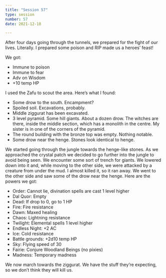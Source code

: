 ```yaml
---
title: "Session 57"
type: session
number: 57
date: 2021-12-18

---
```


After four days going through the tunnels, we prepared for the fight of our lives. Literally. I prepared some poison and RIP made us a heroes’ feast!

We got:
- Immune to poison
- Immune to fear
- Adv on Wisdom
- +10 temp HP

I used the Zafu to scout the area. Here’s what I found:
- Some drow to the south. Encampment?
- Spoiled soil. Excavations, probably.
- Middle ziggurat has been excavated.
- 3 level pyramid. Some hill giants. About a dozen drow. The witches are there, inside the middle section, which has a monolith in the centre. My sister is in one of the corners of the pyramid.
- The round building with the bronze top was empty. Nothing notable.
- Some drow near the henge. Stones look identical to henge.

We started going through the jungle towards the henge-like stones. As we approached the crystal patch we decided to go further into the jungle to avoid being seen. We encounter some sort of trench for giants. We lowered down into it and, while moving to the other side, we were attacked by a creature from under the mud. I almost killed it, so it ran away. We went to the other side and saw some of the drow near the henge.
Here are the powers we got:
- Order: Cannot lie, divination spells are cast 1 level higher
- Dal Quor: Empty
- Dead: If drop to 0, go to 1 HP
- Fire: Fire resistance
- Dawn: Maxed healing
- Chaos: Lightning resistance
- Twilight: Elemental spells 1 level higher
- Endless Night: +2 AC
- Ice: Cold resistance
- Battle grounds: +2d10 temp HP
- Sky: Flying speed of 30
- Fairie: Conjure Woodland Beings (no pixies)
- Madness: Temporary madness

We now march towards the ziggurat. We have the stuff they’re expecting, so we don’t think they will kill us.

